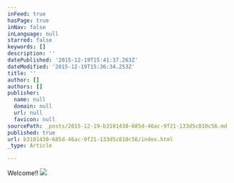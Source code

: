 ```yaml
---
inFeed: true
hasPage: true
inNav: false
inLanguage: null
starred: false
keywords: []
description: ''
datePublished: '2015-12-19T15:41:37.263Z'
dateModified: '2015-12-19T15:36:34.253Z'
title: ''
author: []
authors: []
publisher:
  name: null
  domain: null
  url: null
  favicon: null
sourcePath: _posts/2015-12-19-b3181430-685d-46ac-9f21-133d5c810c56.md
published: true
url: b3181430-685d-46ac-9f21-133d5c810c56/index.html
_type: Article

---
```

Welcome!!
![](https://the-grid-user-content.s3-us-west-2.amazonaws.com/c483435c-6cfb-4bd7-b7cf-4483d4ceb42f.gif)